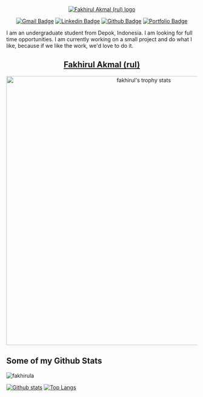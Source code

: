 <div align="center">

[![Fakhirul Akmal (rul) logo](https://avatars.githubusercontent.com/fakhirula?size=40)](https://github.com/fakhirula "Rul's logo")

[![Gmail Badge](https://img.shields.io/badge/-fakhirula27@gmail.com-c14438?style=flat&logo=Gmail&logoColor=white&link=mailto:fakhirula27@gmail.com)](mailto:fakhirula27@gmail.com) 
[![Linkedin Badge](https://img.shields.io/badge/linkedin-fakhirula-blue?style=flat&logo=Linkedin&logoColor=blue&link=https://id.linkedin.com/in/fakhirul-akmal-544b071b7)](https://id.linkedin.com/in/fakhirul-akmal) [![Github Badge](https://img.shields.io/badge/-fakhirula-grey?style=flat&logo=github&logoColor=white&link=https://github.com/fakhirula/)](https://www.github.com/fakhirula/) [![Portfolio Badge](https://img.shields.io/badge/portfolio-web-blue?style=flat&link=https://www.rulhaxor.net/)](https://www.rulhaxor.net/) <p align='left'>I am an undergraduate student from Depok, Indonesia. I am looking for full time opportunities. I am currently working on a small project and do what I like, because if we like the work, we'd love to do it.</p>

## [Fakhirul Akmal (rul)](https://www.linkedin.com/in/fakhirul-akmal/ "Fakhirul LinkedIn")


<a href="https://github.com/fakhirula">
  <img align="center" width="710px" src="https://github-profile-trophy.vercel.app/?username=fakhirula&column=8" alt="fakhirul's trophy stats"/>
</a>
</div>

## Some of my Github Stats
<p align=left> <img src=https://komarev.com/ghpvc/?username=fakhirula alt=fakhirula /> </p>

[![Github stats](https://github-readme-stats.vercel.app/api?username=fakhirula&show_icons=true&include_all_commits=true)](https://github.com/fakhirula/github-readme-stats)
[![Top Langs](https://github-readme-stats.vercel.app/api/top-langs/?username=fakhirula&layout=compact)](https://github.com/fakhirula/github-readme-stats)

